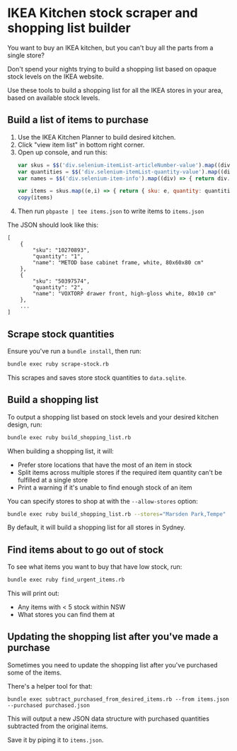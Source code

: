# IKEA Kitchen stock scraper and shopping list builder

You want to buy an IKEA kitchen, but you can't buy all the parts from a single store?

Don't spend your nights trying to build a shopping list based on opaque stock levels on the IKEA website.

Use these tools to build a shopping list for all the IKEA stores in your area, based on available stock levels.

## Build a list of items to purchase

1. Use the IKEA Kitchen Planner to build desired kitchen.
1. Click "view item list" in bottom right corner.
1. Open up console, and run this:
   ``` javascript
   var skus = $$('div.selenium-itemList-articleNumber-value').map((div) => { return div.innerHTML.replaceAll(".", "") })
   var quantities = $$('div.selenium-itemList-quantity-value').map((div) => { return parseInt(div.innerText) })
   var names = $$('div.selenium-item-info').map((div) => { return div.innerText })

   var items = skus.map((e,i) => { return { sku: e, quantity: quantities[i], name: names[i] } })
   copy(items)
   ```
1. Then run `pbpaste | tee items.json` to write items to `items.json`

The JSON should look like this:

```
[
    {
        "sku": "10270893",
        "quantity": "1",
        "name": "METOD base cabinet frame, white, 80x60x80 cm"
    },
    {
        "sku": "50397574",
        "quantity": "2",
        "name": "VOXTORP drawer front, high-gloss white, 80x10 cm"
    },
    ...
]
```

## Scrape stock quantities

Ensure you've run a `bundle install`, then run:

``` bash
bundle exec ruby scrape-stock.rb
```

This scrapes and saves store stock quantities to `data.sqlite`.

## Build a shopping list

To output a shopping list based on stock levels and your desired kitchen design, run:

``` bash
bundle exec ruby build_shopping_list.rb
```

When building a shopping list, it will:

- Prefer store locations that have the most of an item in stock
- Split items across multiple stores if the required item quantity can't be fulfilled at a single store
- Print a warning if it's unable to find enough stock of an item

You can specify stores to shop at with the `--allow-stores` option:

``` bash
bundle exec ruby build_shopping_list.rb --stores="Marsden Park,Tempe"
```

By default, it will build a shopping list for all stores in Sydney.

## Find items about to go out of stock

To see what items you want to buy that have low stock, run:

``` bash
bundle exec ruby find_urgent_items.rb
```

This will print out:

- Any items with < 5 stock within NSW
- What stores you can find them at

## Updating the shopping list after you've made a purchase

Sometimes you need to update the shopping list after you've purchased some of the items.

There's a helper tool for that:

```
bundle exec subtract_purchased_from_desired_items.rb --from items.json --purchased purchased.json
```

This will output a new JSON data structure with purchased quantities subtracted from the original items.

Save it by piping it to `items.json`.
